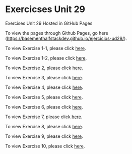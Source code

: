 # Exercicses Unit 29
Exercises Unit 29 Hosted in GitHub Pages

To view the pages through Github Pages, go here (https://basementhalfstackdev.github.io/ejercicios-ud29/).

To view Exercise 1-1, please click [here](https://basementhalfstackdev.github.io/ejercicios-ud29/Exercise%201/donde1.html).

To view Exercise 1-2, please click [here](https://basementhalfstackdev.github.io/ejercicios-ud29/Exercise%201/donde2.html).

To view Exercise 2, please click [here](https://basementhalfstackdev.github.io/ejercicios-ud29/Exercise%202/facilities.html).

To view Exercise 3, please click [here](https://basementhalfstackdev.github.io/ejercicios-ud29/Exercise%203/index.html).

To view Exercise 4, please click [here](https://basementhalfstackdev.github.io/ejercicios-ud29/Exercise%204/index.html).

To view Exercise 5, please click [here](https://basementhalfstackdev.github.io/ejercicios-ud29/Exercise%205/index.html).

To view Exercise 6, please click [here](https://basementhalfstackdev.github.io/ejercicios-ud29/Exercise%206/index.html).

To view Exercise 7, please click [here](https://basementhalfstackdev.github.io/ejercicios-ud29/Exercise%207/index.html).

To view Exercise 8, please click [here](https://basementhalfstackdev.github.io/ejercicios-ud29/Exercise%208/index.html).

To view Exercise 9, please click [here](https://basementhalfstackdev.github.io/ejercicios-ud29/Exercise%209/index.html).

To view Exercise 10, please click [here](https://basementhalfstackdev.github.io/ejercicios-ud29/Exercise%2010/index.html).

